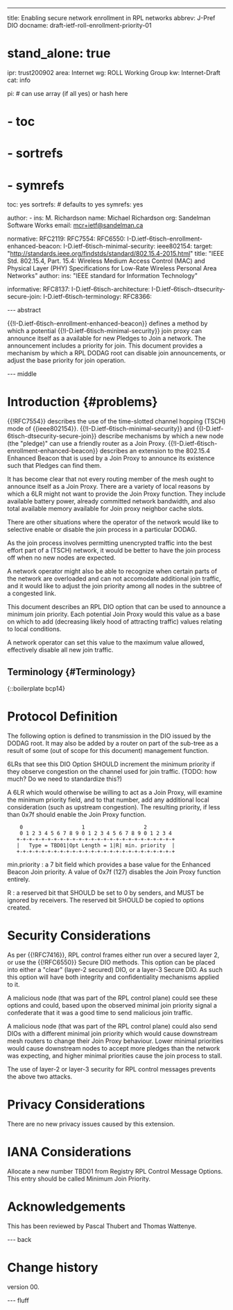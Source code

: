---
title: Enabling secure network enrollment in RPL networks
abbrev: J-Pref DIO
docname: draft-ietf-roll-enrollment-priority-01

# stand_alone: true

ipr: trust200902
area: Internet
wg: ROLL Working Group
kw: Internet-Draft
cat: info

pi:    # can use array (if all yes) or hash here
#  - toc
#  - sortrefs
#  - symrefs
  toc: yes
  sortrefs:   # defaults to yes
  symrefs: yes

author:
      -
        ins: M. Richardson
        name: Michael Richardson
        org: Sandelman Software Works
        email: mcr+ietf@sandelman.ca


normative:
  RFC2119:
  RFC7554:
  RFC6550:
  I-D.ietf-6tisch-enrollment-enhanced-beacon:
  I-D.ietf-6tisch-minimal-security:
  ieee802154:
    target: "http://standards.ieee.org/findstds/standard/802.15.4-2015.html"
    title: "IEEE Std. 802.15.4, Part. 15.4: Wireless Medium Access Control (MAC) and Physical Layer (PHY) Specifications for Low-Rate Wireless Personal Area Networks"
    author:
      ins: "IEEE standard for Information Technology"

informative:
  RFC8137:
  I-D.ietf-6tisch-architecture:
  I-D.ietf-6tisch-dtsecurity-secure-join:
  I-D.ietf-6tisch-terminology:
  RFC8366:

--- abstract

{{!I-D.ietf-6tisch-enrollment-enhanced-beacon}} defines a method by which a
potential {{!I-D.ietf-6tisch-minimal-security}} join proxy can announce itself as a
available for new Pledges to Join a network.  The announcement includes a
priority for join.   This document provides a mechanism by which a RPL DODAG
root can disable join announcements, or adjust the base priority for join
operation.

--- middle

# Introduction        {#problems}

{{!RFC7554}} describes the use of the time-slotted channel
hopping (TSCH) mode of {{ieee802154}}.
{{!I-D.ietf-6tisch-minimal-security}} and {{I-D.ietf-6tisch-dtsecurity-secure-join}} describe mechanisms by which a new node (the "pledge)" can use a
friendly router as a Join Proxy.
{{!I-D.ietf-6tisch-enrollment-enhanced-beacon}} describes an extension to
the 802.15.4 Enhanced Beacon that is used by a Join Proxy to announce its
existence such that Pledges can find them.

It has become clear that not every routing member of the mesh ought to
announce itself as a Join Proxy.  There are a variety of local reasons by
which a 6LR might not want to provide the Join Proxy function.  They include
available battery power,  already committed network bandwidth, and also
total available memory available for Join proxy neighbor cache slots.

There are other situations where the operator of the network would like
to selective enable or disable the join process in a particular DODAG.

As the join process involves permitting unencrypted traffic into the best
effort part of a (TSCH) network,  it would be better to have the join process
off when no new nodes are expected.

A network operator might also be able to recognize when certain parts of
the network are overloaded and can not accomodate additional join traffic,
and it would like to adjust the join priority among all nodes in the subtree
of a congested link.

This document describes an RPL DIO option that can be used to announce a
minimum join priority.  Each potential Join Proxy would this value as a base
on which to add (decreasing likely hood of attracting traffic) values
relating to local conditions.

A network operator can set this value to the maximum value allowed,
effectively disable all new join traffic.

## Terminology          {#Terminology}

{::boilerplate bcp14}

# Protocol Definition

The following option is defined to transmission in the DIO issued by
the DODAG root.  It may also be added by a router on part of the sub-tree
as a result of some (out of scope for this document) management function.

6LRs that see this DIO Option SHOULD increment the minimum priority
if they observe congestion on the channel used for join traffic.
(TODO: how much? Do we need to standardize this?)

A 6LR which would otherwise be willing to act as a Join Proxy, will
examine the minimum priority field, and to that number, add any additional
local consideration (such as upstream congestion).
The resulting priority, if less than 0x7f should enable the Join Proxy function.

        0                   1                   2
        0 1 2 3 4 5 6 7 8 9 0 1 2 3 4 5 6 7 8 9 0 1 2 3 4
       +-+-+-+-+-+-+-+-+-+-+-+-+-+-+-+-+-+-+-+-+-+-+-+-+-+
       |   Type = TBD01|Opt Length = 1|R| min. priority  |
       +-+-+-+-+-+-+-+-+-+-+-+-+-+-+-+-+-+-+-+-+-+-+-+-+-+

min.priority
: a 7 bit field which provides a base value for the Enhanced Beacon Join priority.  A value of 0x7f (127) disables the Join Proxy function entirely.

R
: a reserved bit that SHOULD be set to 0 by senders, and MUST be ignored by receivers.  The reserved bit SHOULD be copied to options created.

# Security Considerations

As per {{!RFC7416}}, RPL control frames either run over a secured layer 2,
or use the {{!RFC6550}} Secure DIO methods.  This option can be placed into
either a "clear" (layer-2 secured) DIO, or a layer-3 Secure DIO.  As such
this option will have both integrity and confidentiality mechanisms applied
to it.

A malicious node (that was part of the RPL control plane) could see these
options and could, based upon the observed minimal join priority signal a
confederate that it was a good time to send malicious join traffic.

A malicious node (that was part of the RPL control plane) could also send
DIOs with a different minimal join priority which would cause downstream
mesh routers to change their Join Proxy behaviour.  Lower minimal priorities
would cause downstream nodes to accept more pledges than the network was
expecting, and higher minimal priorities cause the join process to stall.

The use of layer-2 or layer-3 security for RPL control messages prevents
the above two attacks.

# Privacy Considerations

There are no new privacy issues caused by this extension.

# IANA Considerations

Allocate a new number TBD01 from Registry RPL Control Message Options.
This entry should be called Minimum Join Priority.

# Acknowledgements

This has been reviewed by Pascal Thubert and Thomas Wattenye.

--- back

# Change history

version 00.

--- fluff
